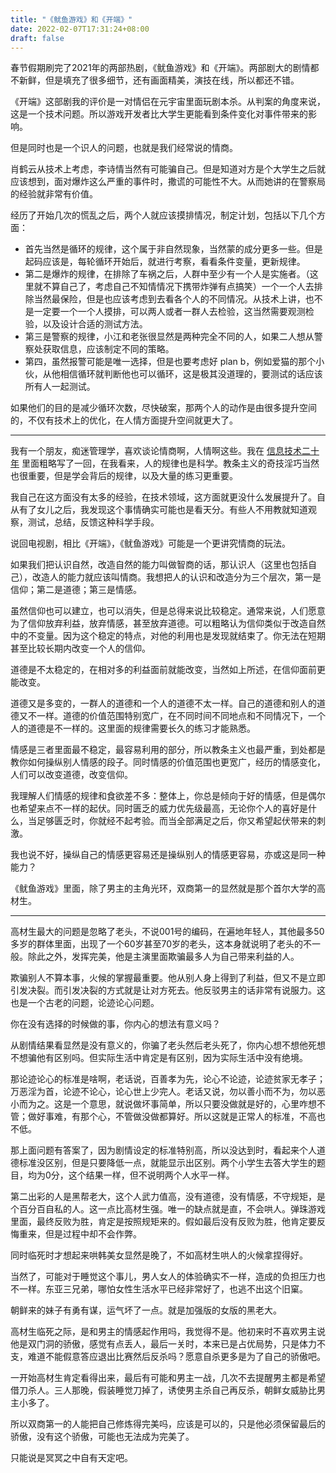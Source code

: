 ```yaml
---
title: "《鱿鱼游戏》和《开端》"
date: 2022-02-07T17:31:24+08:00
draft: false
---
```


春节假期刷完了2021年的两部热剧，《鱿鱼游戏》和《开端》。两部剧大的剧情都不新鲜，但是填充了很多细节，还有画面精美，演技在线，所以都还不错。

《开端》这部剧我的评价是一对情侣在元宇宙里面玩剧本杀。从判案的角度来说，这是一个技术问题。所以游戏开发者比大学生更能看到条件变化对事件带来的影响。

但是同时也是一个识人的问题，也就是我们经常说的情商。

肖鹤云从技术上考虑，李诗情当然有可能骗自己。但是知道对方是个大学生之后就应该想到，面对爆炸这么严重的事件时，撒谎的可能性不大。从而她讲的在警察局的经验就非常有价值。

经历了开始几次的慌乱之后，两个人就应该摸排情况，制定计划，包括以下几个方面：
- 首先当然是循环的规律，这个属于非自然现象，当然蒙的成分更多一些。但是起码应该是，每轮循环开始后，就进行考察，看看条件变量，更新规律。
- 第二是爆炸的规律，在排除了车祸之后，人群中至少有一个人是实施者。（这里就不算自己了，考虑自己不知情情况下携带炸弹有点搞笑）一个一个人去排除当然最保险，但是也应该考虑到去看各个人的不同情况。从技术上讲，也不是一定要一个一个人摸排，可以两人或者一群人去检验，这当然需要观测检验，以及设计合适的测试方法。
- 第三是警察的规律，小江和老张很显然是两种完全不同的人，如果二人想从警察处获取信息，应该制定不同的策略。
- 第四，虽然报警可能是唯一选择，但是也要考虑好 plan b，例如爱猫的那个小伙，从他相信循环就判断他也可以循环，这是极其没道理的，要测试的话应该所有人一起测试。

如果他们的目的是减少循环次数，尽快破案，那两个人的动作是由很多提升空间的，不仅有技术上的优化，在人情方面提升空间就更大了。

-------

我有一个朋友，痴迷管理学，喜欢谈论情商啊，人情啊这些。我在 [信息技术二十年](https://blog.dilfish.icu/posts/20th-anniversary-of-me-learning-information-technology/) 里面粗略写了一回，在我看来，人的规律也是科学。教条主义的奇技淫巧当然也很重要，但是学会背后的规律，以及大量的练习更重要。

我自己在这方面没有太多的经验，在技术领域，这方面就更没什么发展提升了。自从有了女儿之后，我发现这个事情确实可能也是看天分。有些人不用教就知道观察，测试，总结，反馈这种科学手段。

说回电视剧，相比《开端》，《鱿鱼游戏》可能是一个更讲究情商的玩法。

如果我们把认识自然，改造自然的能力叫做智商的话，那认识人（这里也包括自己），改造人的能力就应该叫情商。我想把人的认识和改造分为三个层次，第一是信仰；第二是道德；第三是情感。

虽然信仰也可以建立，也可以消失，但是总得来说比较稳定。通常来说，人们愿意为了信仰放弃利益，放弃情感，甚至放弃道德。可以粗略认为信仰类似于改造自然中的不变量。因为这个稳定的特点，对他的利用也是发现就结束了。你无法在短期甚至比较长期内改变一个人的信仰。

道德是不太稳定的，在相对多的利益面前就能改变，当然如上所述，在信仰面前更能改变。

道德又是多变的，一群人的道德和一个人的道德不太一样。自己的道德和别人的道德又不一样。道德的价值范围特别宽广，在不同时间不同地点和不同情况下，一个人的道德是不一样的。这里面的规律需要长久的练习才能熟悉。

情感是三者里面最不稳定，最容易利用的部分，所以教条主义也最严重，到处都是教你如何操纵别人情感的段子。同时情感的价值范围也更宽广，经历的情感变化，人们可以改变道德，改变信仰。

我理解人们情感的规律和食欲差不多：整体上，你总是倾向于好的情感，但是偶尔也希望来点不一样的起伏。同时匮乏的威力优先级最高，无论你个人的喜好是什么，当足够匮乏时，你就经不起考验。而当全部满足之后，你又希望起伏带来的刺激。

我也说不好，操纵自己的情感更容易还是操纵别人的情感更容易，亦或这是同一种能力？

《鱿鱼游戏》里面，除了男主的主角光环，双商第一的显然就是那个首尔大学的高材生。

-------

高材生最大的问题是忽略了老头，不说001号的编码，在遍地年轻人，其他最多50多岁的群体里面，出现了一个60岁甚至70岁的老头，这本身就说明了老头的不一般。除此之外，发挥完美，他是主演里面欺骗最多人为自己带来利益的人。

欺骗别人不算本事，火候的掌握最重要。他从别人身上得到了利益，但又不是立即引发决裂。而引发决裂的方式就是让对方死去。他反驳男主的话非常有说服力。这也是一个古老的问题，论迹论心问题。

你在没有选择的时候做的事，你内心的想法有意义吗？

从剧情结果看显然是没有意义的，你骗了老头然后老头死了，你内心想不想他死想不想骗他有区别吗。但实际生活中肯定是有区别，因为实际生活中没有绝境。

那论迹论心的标准是啥啊，老话说，百善孝为先，论心不论迹，论迹贫家无孝子；万恶淫为首，论迹不论心，论心世上少完人。老话又说，勿以善小而不为，勿以恶小而为之。这是一个意思，就说做坏事简单，所以只要没做就是好的，心里咋想不管；做好事难，有那个心，不管做没做都算好。所以这就是正常人的标准，不高也不低。

那上面问题有答案了，因为剧情设定的标准特别高，所以没达到时，看起来个人道德标准没区别，但是只要降低一点，就能显示出区别。两个小学生去答大学生的题目，均为0分，这个结果一样，但不说明两个人水平一样。

第二出彩的人是黑帮老大，这个人武力值高，没有道德，没有情感，不守规矩，是个百分百自私的人。这一点比高材生强。唯一的缺点就是直，不会哄人。弹珠游戏里面，最终反败为胜，肯定是按照规矩来的。假如最后没有反败为胜，他肯定要反悔重来，但是过程中却不会作弊。

同时临死时才想起来哄韩美女显然是晚了，不如高材生哄人的火候拿捏得好。

当然了，可能对于睡觉这个事儿，男人女人的体验确实不一样，造成的负担压力也不一样。东亚三兄弟，哪怕女性生活水平已经非常好了，也逃不出这个旧窠。

朝鲜来的妹子有勇有谋，运气坏了一点。就是加强版的女版的黑老大。

高材生临死之际，是和男主的情感起作用吗，我觉得不是。他初来时不喜欢男主说他是双门洞的骄傲，感觉有点丢人，最后一关时，本来已是占优局势，只是体力不支，难道不能假意答应退出比赛然后反杀吗？愿意自杀更多是为了自己的骄傲吧。

一开始高材生肯定看得出来，最后有可能和男主一战，几次不去提醒男主都是希望借刀杀人。三人那晚，假装睡觉刀掉了，诱使男主杀自己再反杀，朝鲜女威胁比男主小多了。

所以双商第一的人能把自己修炼得完美吗，应该是可以的，只是他必须保留最后的骄傲，没有这个骄傲，可能也无法成为完美了。

只能说是冥冥之中自有天定吧。
